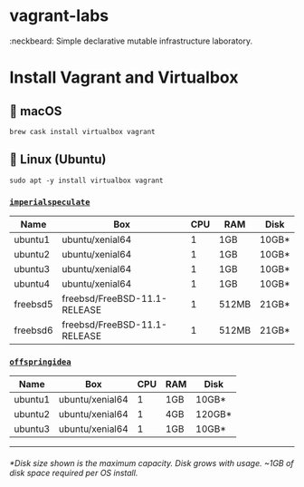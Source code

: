 # vagrant-labs
:neckbeard: Simple declarative mutable infrastructure laboratory.

# Install Vagrant and Virtualbox

## :floppy_disk: macOS

```
brew cask install virtualbox vagrant
```

## :floppy_disk: Linux (Ubuntu)

```
sudo apt -y install virtualbox vagrant
```


### [`imperialspeculate`](https://github.com/stationgroup/vagrant-labs/tree/master/imperialspeculate)

Name     | Box                          | CPU | RAM   | Disk   |
---------|------------------------------|-----|-------|--------|
ubuntu1  | ubuntu/xenial64              | 1   | 1GB   | 10GB*  |
ubuntu2  | ubuntu/xenial64              | 1   | 1GB   | 10GB*  |
ubuntu3  | ubuntu/xenial64              | 1   | 1GB   | 10GB*  |
ubuntu4  | ubuntu/xenial64              | 1   | 1GB   | 10GB*  |
freebsd5 | freebsd/FreeBSD-11.1-RELEASE | 1   | 512MB | 21GB*  |
freebsd6 | freebsd/FreeBSD-11.1-RELEASE | 1   | 512MB | 21GB*  |

### [`offspringidea`](https://github.com/stationgroup/vagrant-labs/tree/master/offspringidea)

Name    | Box             | CPU | RAM | Disk   |
--------|-----------------|-----|-----|--------|
ubuntu1 | ubuntu/xenial64 | 1   | 1GB | 10GB*  |
ubuntu2 | ubuntu/xenial64 | 1   | 4GB | 120GB* |
ubuntu3 | ubuntu/xenial64 | 1   | 1GB | 10GB*  |

---
###### _*Disk size shown is the maximum capacity. Disk grows with usage. ~1GB of disk space required per OS install._
